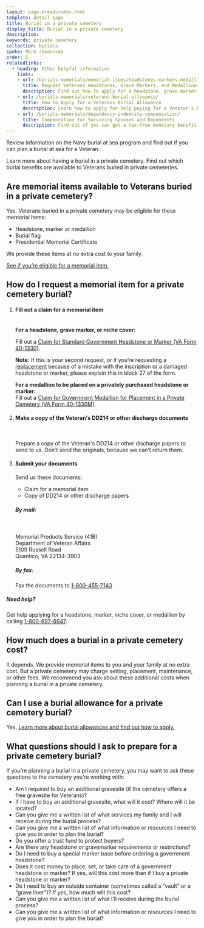 ```yaml
---
layout: page-breadcrumbs.html
template: detail-page
title: Burial in a private cemetery
display_title: Burial in a private cemetery
description: 
keywords: private cemetery
collection: burials
spoke: More resources
order: 5
relatedlinks:
  - heading: Other helpful information
    links:
    - url: /burials-memorials/memorial-items/headstones-markers-medallions/
      title: Request Veterans Headstones, Grave Markers, and Medallions
      description: Find out how to apply for a headstone, grave marker, or medallion to honor a Veteran or eligible family member.
    - url: /burials-memorials/veterans-burial-allowance/
      title: How to Apply for a Veterans Burial Allowance
      description: Learn how to apply for help paying for a Veteran's burial and funeral costs.
    - url: /burials-memorials/dependency-indemnity-compensation/
      title: Compensation for Surviving Spouses and Dependents
      description: Find out if you can get a tax-free monetary benefit called Dependency and Indemnity Compensation (DIC).
---
```


<div class="va-introtext">
Review information on the Navy burial at sea program and find out if you can plan a burial at sea for a Veteran.  
</div>

Learn more about having a burial in a private cemetery. Find out which burial benefits are available to Veterans buried in private cemeteries. 

## Are memorial items available to Veterans buried in a private cemetery?

Yes. Veterans buried in a private cemetery may be eligible for these memorial items:


- Headstone, marker or medallion
- Burial flag
- Presidential Memorial Certificate

We provide these items at no extra cost to your family.

[See if you’re eligible for a memorial item.](/burials-memorials/memorial-items/headstones-markers-medallions/)

## How do I request a memorial item for a private cemetery burial?

<ol class="process">
<li class="process-step list-one">

#### Fill out a claim for a memorial item
<br>
<b>For a headstone, grave marker, or niche cover:</b>
<br>

Fill out a [Claim for Standard Government Headstone or Marker (VA Form 40-1330)](https://www.va.gov/vaforms/va/pdf/VA40-1330.pdf).

<b>Note:</b> If this is your second request, or if you’re requesting a [replacement](https://www.cem.va.gov/cem/hmm/replacements.asp) because of a mistake with the inscription or a damaged headstone or marker, please explain this in block 27 of the form.

**For a medallion to be placed on a privately purchased headstone or marker:** <br>
Fill out a [Claim for Government Medallion for Placement in a Private Cemetery (VA Form 40-1330M)](https://www.va.gov/vaforms/va/pdf/VA40-1330M.pdf). 


 </li>

 <li class="process-step list-two">

#### Make a copy of the Veteran's DD214 or other discharge documents
<br> 

Prepare a copy of the Veteran's DD214 or other discharge papers to send to us. Don’t send the originals, because we can’t return them.

 </li>
 
 <li class="process-step list-three">
 
 #### Submit your documents
 Send us these documents:
 <br>
 - Claim for a memorial item
 - Copy of DD214 or other discharge papers
 
 ##### By mail: 
 <br>
 <p class="va-address-block">
    Memorial Products Service (41B)<br>
    Department of Veteran Affairs<br>
    5109 Russell Road<br>
    Quantico, VA 22134-3903<br>
</p>

##### By fax:

Fax the documents to <a href="tel:+18004557143">1-800-455-7143</a>
 
 </li>
</ol>

##### Need help?

Get help applying for a headstone, marker, niche cover, or medallion by calling <a href="tel:+8006976947">1-800-697-6947</a>.


## How much does a burial in a private cemetery cost? 

It depends. We provide memorial items to you and your family at no extra cost. But a private cemetery may charge setting, placement, maintenance, or other fees. We recommend you ask about these additional costs when planning a burial in a private cemetery. 

## Can I use a burial allowance for a private cemetery burial? 

Yes. [Learn more about burial allowances and find out how to apply.](https://www.va.gov/burials-memorials/veterans-burial-allowance/)


## What questions should I ask to prepare for a private cemetery burial? 

If you’re planning a burial in a private cemetery, you may want to ask these questions to the cemetery you’re working with:
<br>

- Am I required to buy an additional gravesite (if the cemetery offers a free gravesite for Veterans)?
- If I have to buy an additional gravesite, what will it cost? Where will it be located?
- Can you give me a written list of what services my family and I will receive during the burial process?  
- Can you give me a written list of what information or resources I need to give you in order to plan the burial? 
- Do you offer a trust fund to protect buyers? 
- Are there any headstone or gravemarker requirements or restrictions?
- Do I need to buy a special marker base before ordering a government headstone?
- Does it cost money to place, set, or take care of a government headstone or marker? If yes, will this cost more than if I buy a private headstone or marker?
- Do I need to buy an outside container (sometimes called a “vault” or a “grave liner”)? If yes, how much will this cost?
- Can you give me a written list of what I’ll receive during the burial process?  
- Can you give me a written list of what information or resources I need to give you in order to plan the burial? 









